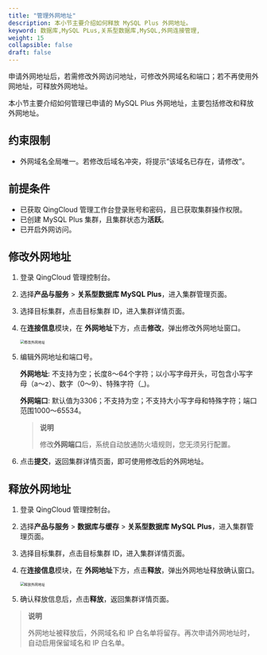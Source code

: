```yaml
---
title: "管理外网地址"
description: 本小节主要介绍如何释放 MySQL Plus 外网地址。 
keyword: 数据库,MySQL PLus,关系型数据库,MySQL,外网连接管理,
weight: 15
collapsible: false
draft: false
---
```




申请外网地址后，若需修改外网访问地址，可修改外网域名和端口；若不再使用外网地址，可释放外网地址。

本小节主要介绍如何管理已申请的 MySQL Plus 外网地址，主要包括修改和释放外网地址。

## 约束限制

- 外网域名全局唯一。若修改后域名冲突，将提示“该域名已存在，请修改”。

## 前提条件

- 已获取 QingCloud 管理工作台登录账号和密码，且已获取集群操作权限。
- 已创建 MySQL Plus 集群，且集群状态为**活跃**。
- 已开启外网访问。

## 修改外网地址

1. 登录 QingCloud 管理控制台。
2. 选择**产品与服务** > **关系型数据库 MySQL Plus**，进入集群管理页面。
3. 选择目标集群，点击目标集群 ID，进入集群详情页面。
4. 在**连接信息**模块，在 **外网地址**下方，点击**修改**，弹出修改外网地址窗口。
   
    <img src="../../../_images/modify_external_network.png" alt="修改外网地址" style="zoom:50%;" />

5. 编辑外网地址和端口号。
    
    **外网地址**: 不支持为空；长度8～64个字符；以小写字母开头，可包含小写字母（a～z）、数字（0～9）、特殊字符（_)。
    
    **外网端口**: 默认值为3306；不支持为空；不支持大小写字母和特殊字符；端口范围1000～65534。

    > **说明**
    > 
    > 修改**外网端口**后，系统自动放通防火墙规则，您无须另行配置。
   
6. 点击**提交**，返回集群详情页面，即可使用修改后的外网地址。

## 释放外网地址

1. 登录 QingCloud 管理控制台。
2. 选择**产品与服务** > **数据库与缓存** > **关系型数据库 MySQL Plus**，进入集群管理页面。
3. 选择目标集群，点击目标集群 ID，进入集群详情页面。
4. 在**连接信息**模块，在 **外网地址**下方，点击**释放**，弹出外网地址释放确认窗口。
   
    <img src="../../../_images/release_external_network.png" alt="释放外网地址" style="zoom:50%;" />
   
5. 确认释放信息后，点击**释放**，返回集群详情页面。

> **说明**
> 
> 外网地址被释放后，外网域名和 IP 白名单将留存。再次申请外网地址时，自动启用保留域名和 IP 白名单。
